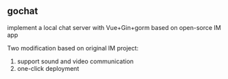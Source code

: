 ## gochat
implement a local chat server with Vue+Gin+gorm based on open-sorce IM app

Two modification based on original IM project:
1. support sound and video communication
2. one-click deployment
